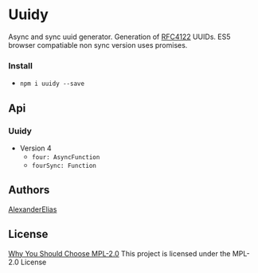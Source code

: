 
# Uuidy
Async and sync uuid generator. Generation of [RFC4122](http://www.ietf.org/rfc/rfc4122.txt) UUIDs.
ES5 browser compatiable non sync version uses promises.

### Install
- `npm i uuidy --save`

## Api

### Uuidy
- Version 4
    - `four: AsyncFunction`
    - `fourSync: Function`

## Authors
[AlexanderElias](https://github.com/AlexanderElias)

## License
[Why You Should Choose MPL-2.0](http://veldstra.org/2016/12/09/you-should-choose-mpl2-for-your-opensource-project.html)
This project is licensed under the MPL-2.0 License
